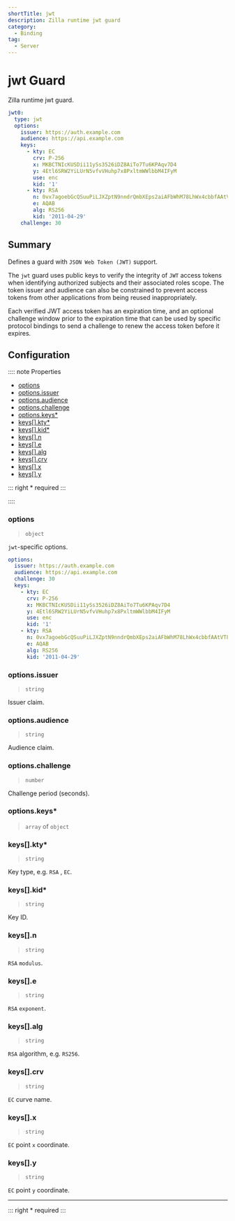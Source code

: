 ```yaml
---
shortTitle: jwt
description: Zilla runtime jwt guard
category:
  - Binding
tag:
  - Server
---
```


# jwt Guard

Zilla runtime jwt guard.

```yaml {2}
jwt0:
  type: jwt
  options:
    issuer: https://auth.example.com
    audience: https://api.example.com
    keys:
      - kty: EC
        crv: P-256
        x: MKBCTNIcKUSDii11ySs3526iDZ8AiTo7Tu6KPAqv7D4
        y: 4Etl6SRW2YiLUrN5vfvVHuhp7x8PxltmWWlbbM4IFyM
        use: enc
        kid: '1'
      - kty: RSA
        n: 0vx7agoebGcQSuuPiLJXZptN9nndrQmbXEps2aiAFbWhM78LhWx4cbbfAAtVT86zwu1RK7aPFFxuhDR1L6tSoc_BJECPebWKRXjBZCiFV4n3oknjhMstn64tZ_2W-5JsGY4Hc5n9yBXArwl93lqt7_RN5w6Cf0h4QyQ5v-65YGjQR0_FDW2QvzqY368QQMicAtaSqzs8KJZgnYb9c7d0zgdAZHzu6qMQvRL5hajrn1n91CbOpbISD08qNLyrdkt-bFTWhAI4vMQFh6WeZu0fM4lFd2NcRwr3XPksINHaQ-G_xBniIqbw0Ls1jF44-csFCur-kEgU8awapJzKnqDKgw
        e: AQAB
        alg: RS256
        kid: '2011-04-29'
    challenge: 30
```

## Summary

Defines a guard with `JSON Web Token (JWT)` support.

The `jwt` guard uses public keys to verify the integrity of `JWT` access tokens when identifying authorized subjects and their associated roles scope. The token issuer and audience can also be constrained to prevent access tokens from other applications from being reused inappropriately.

Each verified JWT access token has an expiration time, and an optional challenge window prior to the expiration time that can be used by specific protocol bindings to send a challenge to renew the access token before it expires.

## Configuration

:::: note Properties

- [options](#options)
- [options.issuer](#options-issuer)
- [options.audience](#options-audience)
- [options.challenge](#options-challenge)
- [options.keys\*](#options-keys)
- [keys\[\].kty\*](#keys-kty)
- [keys\[\].kid\*](#keys-kid)
- [keys\[\].n](#keys-n)
- [keys\[\].e](#keys-e)
- [keys\[\].alg](#keys-alg)
- [keys\[\].crv](#keys-crv)
- [keys\[\].x](#keys-x)
- [keys\[\].y](#keys-y)

::: right
\* required
:::

::::

### options

> `object`

`jwt`-specific options.

```yaml
options:
  issuer: https://auth.example.com
  audience: https://api.example.com
  challenge: 30
  keys:
    - kty: EC
      crv: P-256
      x: MKBCTNIcKUSDii11ySs3526iDZ8AiTo7Tu6KPAqv7D4
      y: 4Etl6SRW2YiLUrN5vfvVHuhp7x8PxltmWWlbbM4IFyM
      use: enc
      kid: '1'
    - kty: RSA
      n: 0vx7agoebGcQSuuPiLJXZptN9nndrQmbXEps2aiAFbWhM78LhWx4cbbfAAtVT86zwu1RK7aPFFxuhDR1L6tSoc_BJECPebWKRXjBZCiFV4n3oknjhMstn64tZ_2W-5JsGY4Hc5n9yBXArwl93lqt7_RN5w6Cf0h4QyQ5v-65YGjQR0_FDW2QvzqY368QQMicAtaSqzs8KJZgnYb9c7d0zgdAZHzu6qMQvRL5hajrn1n91CbOpbISD08qNLyrdkt-bFTWhAI4vMQFh6WeZu0fM4lFd2NcRwr3XPksINHaQ-G_xBniIqbw0Ls1jF44-csFCur-kEgU8awapJzKnqDKgw
      e: AQAB
      alg: RS256
      kid: '2011-04-29'
```

### options.issuer

> `string`

Issuer claim.

### options.audience

> `string`

Audience claim.

### options.challenge

> `number`

Challenge period (seconds).

### options.keys\*

> `array` of `object`

### keys[].kty\*

> `string`

Key type, e.g. `RSA` , `EC`.

### keys[].kid\*

> `string`

Key ID.

### keys[].n

> `string`

`RSA` `modulus`.

### keys[].e

> `string`

`RSA` `exponent`.

### keys[].alg

> `string`

`RSA` algorithm, e.g. `RS256`.

### keys[].crv

> `string`

`EC` curve name.

### keys[].x

> `string`

`EC` point `x` coordinate.

### keys[].y

> `string`

`EC` point `y` coordinate.

---

::: right
\* required
:::
